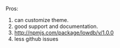 Pros:

1. can customize theme.
2. good support and documentation.
3. http://npmjs.com/package/lowdb/v/1.0.0
4. less github issues
